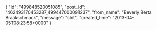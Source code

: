  {
   "id": "499848520051085",
   "post_id": "462493170453287_499447000091237",
   "from_name": "Beverly Berta Braakschmack",
   "message": "shit",
   "created_time": "2013-04-05T08:23:58+0000"
 }
